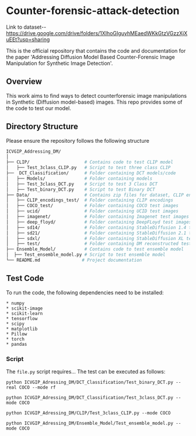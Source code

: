 # Counter-forensic-attack-detection


Link to dataset--https://drive.google.com/drive/folders/1XIhoGIguyhMEaedWKkGtzVGzzXjXuEEt?usp=sharing

This is the official repository that contains the code and documentation for the paper 'Addressing Diffusion Model Based Counter-Forensic Image Manipulation for Synthetic Image Detection'.

## Overview

This work aims to find ways to detect counterforensic image manipulations in Synthetic (Diffusion model-based) images. This repo provides some of the code to test our model.

## Directory Structure
Please ensure the repository follows the following structure
```bash
ICVGIP_Addressing_DM/
│
├── CLIP/                     # Contains code to test CLIP model
│   ├── Test_3class_CLIP.py   # Script to test three class CLIP
├──  DCT_Classification/      # Folder containing DCT models/code
│   ├── Models/               # Folder containing models
│   ├── Test_3class_DCT.py    # Script to test 3 Class DCT
│   ├── Test_binary_DCT.py    # Script to test Binary DCT
├── Data/                     # Contains zip files for dataset, CLIP encodings
│   ├── CLIP_encodings_test/  # Folder containing CLIP encodings
│   ├── COCO_test/            # Folder containing COCO test images
│   ├── ucid/                 # Folder containing UCID test images
│   ├── imagenet/             # Folder containing Imagenet test images
│   ├── deep_floyd/           # Folder containing DeepFLoyd test images
│   ├── sd14/                 # Folder containing StableDiffusion 1.4 test images
│   ├── sd21/                 # Folder containing StableDiffusion 2.1 test images
│   ├── sdxl/                 # Folder containing StableDiffusion XL test images
│   ├── test/                 # Folder containing DM reconstructed test images
├── Ensemble_Model/           # Contains code to test ensemble model 
│  ├── Test_ensemble_model.py # Script to test ensemble model             
└── README.md                # Project documentation
```
## Test Code
To run the code, the following dependencies need to be installed:
```
* numpy
* scikit-image
* scikit-learn
* tensorflow
* scipy
* matplotlib
* Pillow
* torch
* pandas
```

### Script
The `file.py` script requires...
The test can be executed as follows:
```
python ICVGIP_Adressing_DM/DCT_Classification/Test_binary_DCT.py --real COCO --mode rf
```
```
python ICVGIP_Adressing_DM/DCT_Classification/Test_3class_DCT.py --mode COCO
```
```
python ICVGIP_Adressing_DM/CLIP/Test_3class_CLIP.py --mode COCO
```
```
python ICVGIP_Adressing_DM/Ensemble_Model/Test_ensemble_model.py --mode COCO
```


